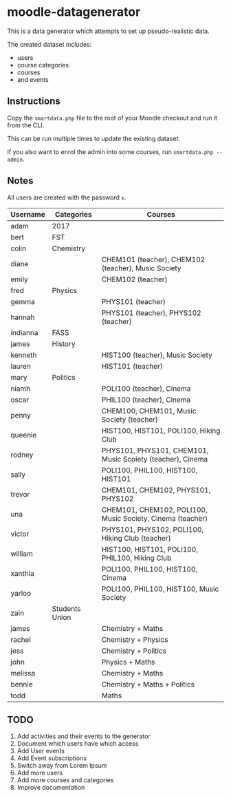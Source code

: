 # moodle-datagenerator

This is a data generator which attempts to set up pseudo-realistic data.

The created dataset includes:
* users
* course categories
* courses
* and events

## Instructions

Copy the `smartdata.php` file to the root of your Moodle checkout and run it from the CLI.

This can be run multiple times to update the existing dataset.

If you also want to enrol the admin into some courses, run `smartdata.php --admin`.

## Notes

All users are created with the password `x`.

| Username | Categories | Courses |
| -------- | ---------- | ------- |
| adam| 2017 | |
| bert| FST | |
| colin| Chemistry | |
| diane| | CHEM101 (teacher), CHEM102 (teacher), Music Society |
| emily| | CHEM102 (teacher) |
| fred| Physics | |
| gemma| | PHYS101 (teacher) |
| hannah| | PHYS101 (teacher), PHYS102 (teacher) |
| indianna| FASS | |
| james| History | |
| kenneth| | HIST100 (teacher), Music Society |
| lauren| | HIST101 (teacher) |
| mary| Politics | |
| niamh| | POLI100 (teacher), Cinema |
| oscar| | PHIL100 (teacher), Cinema |
| penny| | CHEM100, CHEM101, Music Society (teacher) |
| queenie| | HIST100, HIST101, POLI100, Hiking Club|
| rodney| | PHYS101, PHYS101, CHEM101, Music Scoiety (teacher), Cinema|
| sally| | POLI100, PHIL100, HIST100, HIST101 |
| trevor| | CHEM101, CHEM102, PHYS101, PHYS102 |
| una| | CHEM101, CHEM102, POLI100, Music Society, Cinema (teacher) |
| victor| | PHYS101, PHYS102, POLI100, Hiking Club (teacher) |
| william| | HIST100, HIST101, POLI100, PHIL100, Hiking Club |
| xanthia| | POLI100, PHIL100, HIST100, Cinema |
| yarloo| | POLI100, PHIL100, HIST100, Music Society|
| zain| Students Union | |
| james | | Chemistry + Maths |
| rachel | | Chemistry + Physics |
| jess | | Chemistry + Politics |
| john | | Physics + Maths |
| melissa | | Chemistry + Maths |
| bennie | | Chemistry + Maths + Politics |
| todd | | Maths |

## TODO

1. Add activities and their events to the generator
1. Document which users have which access
1. Add User events
1. Add Event subscriptions
1. Switch away from Lorem Ipsum
1. Add more users
1. Add more courses and categories
1. Improve documentation
